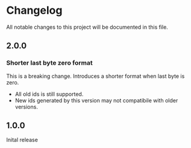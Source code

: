 # Changelog

All notable changes to this project will be documented in this file.

## 2.0.0

### Shorter last byte zero format

This is a breaking change. Introduces a shorter format when last byte is zero.

- All old ids is still supported.
- New ids generated by this version may not compatibile with older versions.

## 1.0.0

Inital release
